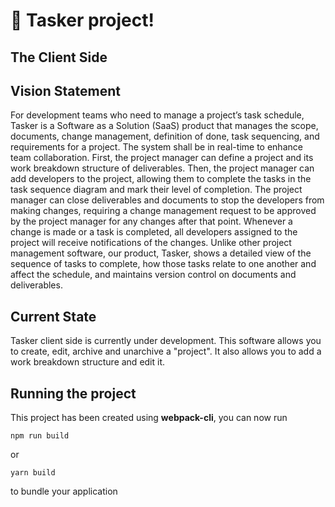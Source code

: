 # 🚀 Tasker project!

## The Client Side

## Vision Statement
For development teams who need to manage a project’s task schedule, Tasker is a Software as a Solution (SaaS) product that manages the scope, documents, change management, definition of done, task sequencing, and requirements for a project. The system shall be in real-time to enhance team collaboration. First, the project manager can define a project and its work breakdown structure of deliverables. Then, the project manager can add developers to the project, allowing them to complete the tasks in the task sequence diagram and mark their level of completion. The project manager can close deliverables and documents to stop the developers from making changes, requiring a change management request to be approved by the project manager for any changes after that point. Whenever a change is made or a task is completed, all developers assigned to the project will receive notifications of the changes. Unlike other project management software, our product, Tasker, shows a detailed view of the sequence of tasks to complete, how those tasks relate to one another and affect the schedule, and maintains version control on documents and deliverables.

## Current State

Tasker client side is currently under development. This software allows you to create, edit, archive and unarchive a "project". It also allows you to add a work breakdown structure and edit it.

## Running the project

This project has been created using **webpack-cli**, you can now run

```
npm run build
```

or

```
yarn build
```

to bundle your application
